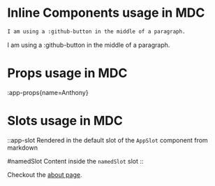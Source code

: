 
# Inline Components usage in MDC

```md
I am using a :github-button in the middle of a paragraph. 
```

I am using a :github-button in the middle of a paragraph. 


# Props usage in MDC

:app-props{name=Anthony}


# Slots usage in MDC

::app-slot
Rendered in the default slot of the `AppSlot` component from markdown

#namedSlot
Content inside the `namedSlot` slot
::

Checkout the [about page](/about).